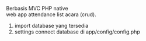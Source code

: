 Berbasis MVC PHP native <br>
web app attendance list acara (crud).<br>
1. import database yang tersedia<br>
2. settings connect database di app/config/config.php
